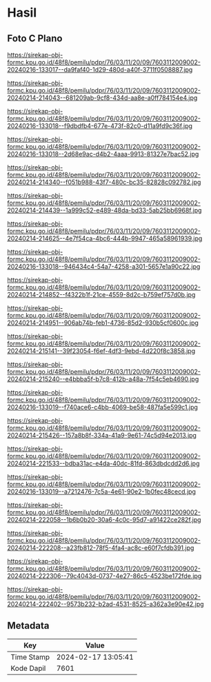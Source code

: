 # Hasil

## Foto C Plano

https://sirekap-obj-formc.kpu.go.id/48f8/pemilu/pdpr/76/03/11/20/09/7603112009002-20240216-133017--da9faf40-1d29-480d-a40f-3711f0508887.jpg

https://sirekap-obj-formc.kpu.go.id/48f8/pemilu/pdpr/76/03/11/20/09/7603112009002-20240214-214043--681209ab-9cf8-434d-aa8e-a0ff784154e4.jpg

https://sirekap-obj-formc.kpu.go.id/48f8/pemilu/pdpr/76/03/11/20/09/7603112009002-20240216-133018--f9dbdfb4-677e-473f-82c0-d11a9fd9c36f.jpg

https://sirekap-obj-formc.kpu.go.id/48f8/pemilu/pdpr/76/03/11/20/09/7603112009002-20240216-133018--2d68e9ac-d4b2-4aaa-9913-81327e7bac52.jpg

https://sirekap-obj-formc.kpu.go.id/48f8/pemilu/pdpr/76/03/11/20/09/7603112009002-20240214-214340--f051b988-43f7-480c-bc35-82828c092782.jpg

https://sirekap-obj-formc.kpu.go.id/48f8/pemilu/pdpr/76/03/11/20/09/7603112009002-20240214-214439--1a999c52-e489-48da-bd33-5ab25bb6968f.jpg

https://sirekap-obj-formc.kpu.go.id/48f8/pemilu/pdpr/76/03/11/20/09/7603112009002-20240214-214625--4e7f54ca-4bc6-444b-9947-465a58961939.jpg

https://sirekap-obj-formc.kpu.go.id/48f8/pemilu/pdpr/76/03/11/20/09/7603112009002-20240216-133018--946434c4-54a7-4258-a301-5657e1a90c22.jpg

https://sirekap-obj-formc.kpu.go.id/48f8/pemilu/pdpr/76/03/11/20/09/7603112009002-20240214-214852--f4322b1f-21ce-4559-8d2c-b759ef757d0b.jpg

https://sirekap-obj-formc.kpu.go.id/48f8/pemilu/pdpr/76/03/11/20/09/7603112009002-20240214-214951--906ab74b-feb1-4736-85d2-930b5cf0600c.jpg

https://sirekap-obj-formc.kpu.go.id/48f8/pemilu/pdpr/76/03/11/20/09/7603112009002-20240214-215141--39f23054-f6ef-4df3-9ebd-4d220f8c3858.jpg

https://sirekap-obj-formc.kpu.go.id/48f8/pemilu/pdpr/76/03/11/20/09/7603112009002-20240214-215240--e4bbba5f-b7c8-412b-a48a-7f54c5eb4690.jpg

https://sirekap-obj-formc.kpu.go.id/48f8/pemilu/pdpr/76/03/11/20/09/7603112009002-20240216-133019--f740ace6-c4bb-4069-be58-487fa5e599c1.jpg

https://sirekap-obj-formc.kpu.go.id/48f8/pemilu/pdpr/76/03/11/20/09/7603112009002-20240214-215426--157a8b8f-334a-41a9-9e61-74c5d94e2013.jpg

https://sirekap-obj-formc.kpu.go.id/48f8/pemilu/pdpr/76/03/11/20/09/7603112009002-20240214-221533--bdba31ac-e4da-40dc-81fd-863dbdcdd2d6.jpg

https://sirekap-obj-formc.kpu.go.id/48f8/pemilu/pdpr/76/03/11/20/09/7603112009002-20240216-133019--a7212476-7c5a-4e61-90e2-1b0fec48cecd.jpg

https://sirekap-obj-formc.kpu.go.id/48f8/pemilu/pdpr/76/03/11/20/09/7603112009002-20240214-222058--1b6b0b20-30a6-4c0c-95d7-a91422ce282f.jpg

https://sirekap-obj-formc.kpu.go.id/48f8/pemilu/pdpr/76/03/11/20/09/7603112009002-20240214-222208--a23fb812-78f5-4fa4-ac8c-e60f7cfdb391.jpg

https://sirekap-obj-formc.kpu.go.id/48f8/pemilu/pdpr/76/03/11/20/09/7603112009002-20240214-222306--79c4043d-0737-4e27-86c5-4523be172fde.jpg

https://sirekap-obj-formc.kpu.go.id/48f8/pemilu/pdpr/76/03/11/20/09/7603112009002-20240214-222402--9573b232-b2ad-4531-8525-a362a3e90e42.jpg


## Metadata

| Key        | Value               |
| ---------- | ------------------- |
| Time Stamp | 2024-02-17 13:05:41 |
| Kode Dapil | 7601                |



